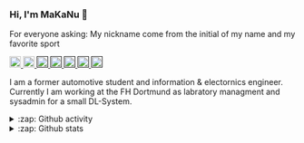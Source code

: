 
### Hi, I'm MaKaNu 🛶

For everyone asking: My nickname come from the initial of my name and my favorite sport

<p> 
  <a href="https://github.com/MaKaNu?tab=followers"> <img src="https://img.shields.io/github/stars/MaKaNu?label=Stars&style=plastic" height="20px" alt="github follow" /> </a>
  <a href="mailto:matti.kaupenjohann@fh-dortmund.de"> <img src="https://img.shields.io/badge/FHDO-mail--to-orange" height="20px" alt="Email">
  <a href=""> <img src="https://img.shields.io/badge/Major-Robotics-black?style=plastic&logo=ABB%20RobotStudio&logoColor=ffffff" height="20px"> </a>
  <a href=""> <img src="https://img.shields.io/badge/Major-CV-black?style=plastic&logo=ABB%20RobotStudio&logoColor=ffffff" height="20px"> </a>
  <a href=""> <img src="https://img.shields.io/badge/Use-Python-green?style=plastic&logo=Python&logoColor=ffffff" height="20px"> </a>
  <a href=""> <img src="https://img.shields.io/badge/Use-Bash-green?style=plastic&logo=Shell&logoColor=ffffff" height="20px"> </a>
  <a href=""> <img src="https://img.shields.io/badge/Use-Rust-green?style=plastic&logo=Rust&logoColor=ffffff" height="20px"> </a>
</p>

I am a former automotive student and information & electornics engineer.
Currently I am working at the FH Dortmund as labratory managment and sysadmin for a small DL-System.
  

 <details>
  <summary>:zap: Github activity</summary> 
   
<!--START_SECTION:activity-->
1. 💪 Opened PR [#30](https://github.com/jponttuset/mcg/pull/30) in [jponttuset/mcg](https://github.com/jponttuset/mcg)
2. 🗣 Commented on [#10648](https://github.com/snipe/snipe-it/issues/10648) in [snipe/snipe-it](https://github.com/snipe/snipe-it)
3. 🗣 Commented on [#44](https://github.com/omkbd/ErgoDash/issues/44) in [omkbd/ErgoDash](https://github.com/omkbd/ErgoDash)
4. 🗣 Commented on [#3406](https://github.com/James-Yu/LaTeX-Workshop/issues/3406) in [James-Yu/LaTeX-Workshop](https://github.com/James-Yu/LaTeX-Workshop)
5. ❗️ Opened issue [#3406](https://github.com/James-Yu/LaTeX-Workshop/issues/3406) in [James-Yu/LaTeX-Workshop](https://github.com/James-Yu/LaTeX-Workshop)
<!--END_SECTION:activity-->
   
</details>

<details>
  <summary>:zap: Github stats</summary>
  
  <img src="https://github-readme-stats.makanu.vercel.app/api?username=MaKaNu&show_icons=true&include_all_commits=true&count_private=true&border_radius=20&hide_title=true&bg_color=30,008C00,000000&text_color=D7D7D7&icon_color=00FF00&border_color=00FF00" alt="MaKaNu's github stats"/>
</details>

  
<!--
**MaKaNu/MaKaNu** is a ✨ _special_ ✨ repository because its `README.md` (this file) appears on your GitHub profile.

Here are some ideas to get you started:

- 🔭 I’m currently working on ...
- 🌱 I’m currently learning ...
- 👯 I’m looking to collaborate on ...
- 🤔 I’m looking for help with ...
- 💬 Ask me about ...
- 📫 How to reach me: ...
- 😄 Pronouns: ...
- ⚡ Fun fact: ...
-->
